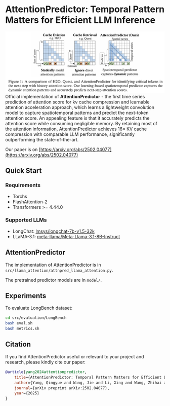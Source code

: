 # AttentionPredictor: Temporal Pattern Matters for Efficient LLM Inference

![Alt text](figs/image.png)
Official implementation of **AttentionPredictor** - the first time series prediction of attention score for kv cache compression and learnable attention acceleration approach, which learns a lightweight convolution model to capture spatiotemporal patterns and predict the next-token attention score. An appealing feature is that it accurately predicts the attention score while consuming negligible memory. By retaining most of the attention information, AttentionPredictor achieves 16× KV cache compression with comparable LLM performance, significantly outperforming the state-of-the-art.

Our paper is on [https://arxiv.org/abs/2502.04077](https://arxiv.org/abs/2502.04077)

## Quick Start

### Requirements
- Torchs
- FlashAttention-2
- Transformers >= 4.44.0

### Supported LLMs
- LongChat: [lmsys/longchat-7b-v1.5-32k](https://huggingface.co/lmsys/longchat-7b-v1.5-32k)
- LLaMA-3.1: [meta-llama/Meta-Llama-3.1-8B-Instruct](https://huggingface.co/meta-llama/Meta-Llama-3.1-8B-Instruct)

## AttentionPredictor

The implementation of AttentionPredictor is in `src/llama_attention/attnpred_llama_attention.py`.

The pretrained predictor models are in `model/`.

## Experiments
To evaluate LongBench dataset:
```bash
cd src/evaluation/LongBench
bash eval.sh
bash metrics.sh
```

## Citation

If you find AttentionPredictor useful or relevant to your project and research, please kindly cite our paper:

```bibtex
@article{yang2024attentionpredictor,
    title={AttentionPredictor: Temporal Pattern Matters for Efficient LLM Inference},
    author={Yang, Qingyue and Wang, Jie and Li, Xing and Wang, Zhihai and Chen, Chen and Chen, Lei and Yu, Xianzhi and Liu, Wulong and Hao, Jianye and Yuan, Mingxuan and others},
    journal={arXiv preprint arXiv:2502.04077},
    year={2025}
}
```



